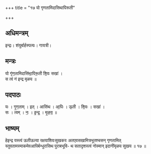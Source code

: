 +++
title = "१७ यो गृणतामिदासिथापिरूती"

+++
## अधिमन्त्रम्
इन्द्रः। शंयुर्बार्हस्पत्यः। गायत्री।

## मन्त्रः
यो गृ॑ण॒तामिदासि॑था॒पिरू॒ती शि॒वः सखा॑ ।  
स त्वं न॑ इन्द्र मृळय ॥

## पदपाठः
यः । गृ॒ण॒ताम् । इत् । आसि॑थ । आ॒पिः । ऊ॒ती । शि॒वः । सखा॑ ।  
सः । त्वम् । नः॒ । इ॒न्द्र॒ । मृ॒ळ॒य॒ ॥

## भाष्यम्
हेइन्द्र यस्त्वं ऊतीऊत्या रक्षयाशिवःसुखकरः अतएवसखामित्रभूतश्चसन् गृणतामित् स्तुवतामस्माकमेवआपिर्बन्धुरासिथ पुराबभूवि- थ सतादृशस्त्वं नोस्मान् इदानींमृळय सुखय ॥ १७ ॥